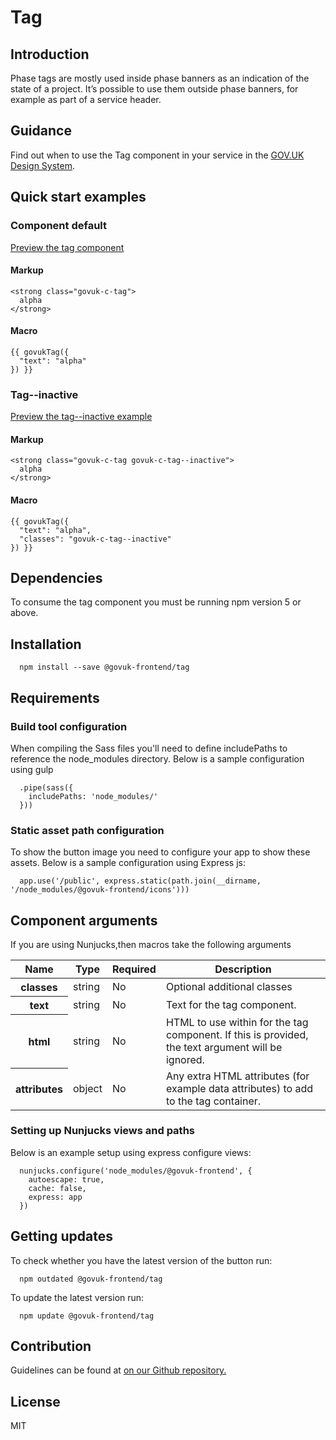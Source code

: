 # Tag

## Introduction

Phase tags are mostly used inside phase banners as an indication of the state of a project. It’s possible to use them outside phase banners, for example as part of a service header.

## Guidance

Find out when to use the Tag component in your service in the [GOV.UK Design System](https://govuk-design-system-production.cloudapps.digital/components/tag).

## Quick start examples

### Component default

[Preview the tag component](http://govuk-frontend-review.herokuapp.com/components/tag/preview)

#### Markup

    <strong class="govuk-c-tag">
      alpha
    </strong>

#### Macro

    {{ govukTag({
      "text": "alpha"
    }) }}

### Tag--inactive

[Preview the tag--inactive example](http://govuk-frontend-review.herokuapp.com/components/tag/inactive/preview)

#### Markup

    <strong class="govuk-c-tag govuk-c-tag--inactive">
      alpha
    </strong>

#### Macro

    {{ govukTag({
      "text": "alpha",
      "classes": "govuk-c-tag--inactive"
    }) }}

## Dependencies

To consume the tag component you must be running npm version 5 or above.

## Installation

      npm install --save @govuk-frontend/tag

## Requirements

### Build tool configuration

When compiling the Sass files you'll need to define includePaths to reference the node_modules directory. Below is a sample configuration using gulp

      .pipe(sass({
        includePaths: 'node_modules/'
      }))

### Static asset path configuration

To show the button image you need to configure your app to show these assets. Below is a sample configuration using Express js:

      app.use('/public', express.static(path.join(__dirname, '/node_modules/@govuk-frontend/icons')))

## Component arguments

If you are using Nunjucks,then macros take the following arguments

<table class="govuk-c-table">

<thead class="govuk-c-table__head">

<tr class="govuk-c-table__row">

<th class="govuk-c-table__header" scope="col">Name</th>

<th class="govuk-c-table__header" scope="col">Type</th>

<th class="govuk-c-table__header" scope="col">Required</th>

<th class="govuk-c-table__header" scope="col">Description</th>

</tr>

</thead>

<tbody class="govuk-c-table__body">

<tr class="govuk-c-table__row">

<th class="govuk-c-table__header" scope="row">classes</th>

<td class="govuk-c-table__cell ">string</td>

<td class="govuk-c-table__cell ">No</td>

<td class="govuk-c-table__cell ">Optional additional classes</td>

</tr>

<tr class="govuk-c-table__row">

<th class="govuk-c-table__header" scope="row">text</th>

<td class="govuk-c-table__cell ">string</td>

<td class="govuk-c-table__cell ">No</td>

<td class="govuk-c-table__cell ">Text for the tag component.</td>

</tr>

<tr class="govuk-c-table__row">

<th class="govuk-c-table__header" scope="row">html</th>

<td class="govuk-c-table__cell ">string</td>

<td class="govuk-c-table__cell ">No</td>

<td class="govuk-c-table__cell ">HTML to use within for the tag component. If this is provided, the text argument will be ignored.</td>

</tr>

<tr class="govuk-c-table__row">

<th class="govuk-c-table__header" scope="row">attributes</th>

<td class="govuk-c-table__cell ">object</td>

<td class="govuk-c-table__cell ">No</td>

<td class="govuk-c-table__cell ">Any extra HTML attributes (for example data attributes) to add to the tag container.</td>

</tr>

</tbody>

</table>

### Setting up Nunjucks views and paths

Below is an example setup using express configure views:

      nunjucks.configure('node_modules/@govuk-frontend', {
        autoescape: true,
        cache: false,
        express: app
      })

## Getting updates

To check whether you have the latest version of the button run:

      npm outdated @govuk-frontend/tag

To update the latest version run:

      npm update @govuk-frontend/tag

## Contribution

Guidelines can be found at [on our Github repository.](https://github.com/alphagov/govuk-frontend/blob/master/CONTRIBUTING.md "link to contributing guidelines on our github repository")

## License

MIT